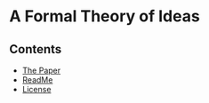 # A Formal Theory of Ideas

## Contents

- [The Paper](formal-theory-of-ideas.html)
- [ReadMe](README.html)
- [License](LICENSE.html)
